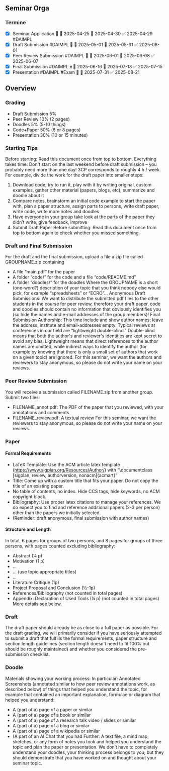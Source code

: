 ## Seminar Orga
### Termine
- [x] Seminar Application 🔼 🛫 2025-04-25 📅 2025-04-30 ✅ 2025-04-29 #DAIMPL
- [x] Draft Submission #DAIMPL 🔼 🛫 2025-05-01 📅 2025-05-31 ✅ 2025-06-01
- [x] Peer Review Submission #DAIMPL 🔼 🛫 2025-06-01 📅 2025-06-08 ✅ 2025-06-07
- [x] Final Submission #DAIMPL ⏫ 🛫 2025-06-16 📅 2025-07-13 ✅ 2025-07-15
- [x] Presentation #DAIMPL #Exam 🔺 🛫 2025-07-31 ✅ 2025-08-21

## Overview
### Grading
- Draft Submission 5%
- Peer Review 10% (2 pages)
- Doodles 5% (5-10 things)
- Code+Paper 50% (6 or 8 pages)
- Presentation 30% (10 or 15 minutes)
### Starting Tips
Before starting: Read this document once from top to bottom.
Everything takes time: Don't start on the last weekend before draft submission – you probably need more than one day! 3CP corresponds to roughly 4 h / week. For example, divide the work for the draft paper into smaller steps:
1) Download code, try to run it, play with it by writing original, custom examples, gather other material (papers, blogs, etc), summarize and doodle about it
2) Compare notes, brainstorm an initial code example to start the paper with, plan a paper structure, assign parts to persons, write draft paper, write code, write more notes and doodles
3) Have everyone in your group take look at the parts of the paper they didn’t write, give feedback, improve
4) Submit Draft Paper Before submitting: Read this document once from top to bottom again to check whether you missed something.

### Draft and Final Submission
For the draft and the final submission, upload a file a zip file called GROUPNAME.zip containing
- A file “main.pdf” for the paper
- A folder “code/” for the code and a file “code/README.md”
- A folder ”doodles/” for the doodles
Where the GROUPNAME is a short (one-word?) description of your topic that you think nobody else would pick, for example “spreadsheets” or “ECRO”...
Anonymous Draft Submissions: We want to distribute the submitted pdf files to the other students in the course for peer review, therefore your draft paper, code and doodles should contain no information that obviously identifies you (so hide the names and e-mail addresses of the group members)!
Final Submission Authorship: This time include and show author names; leave the address, institute and email-addresses empty.
Typical reviews at conferences in our field are “lightweight double-blind.” Double-blind means that both the author's and reviewer's identities are kept secret to avoid any bias. Lightweight means that direct references to the author names are omitted, while indirect ways to identify the author (for example by knowing that there is only a small set of authors that work on a given topic) are ignored.
For this seminar, we want the authors and reviewers to stay anonymous, so please do not write your name on your reviews.

### Peer Review Submission
You will receive a submission called FILENAME.zip from another group. Submit two files:
- FILENAME_annot.pdf: The PDF of the paper that you reviewed, with your annotations and comments
- FILENAME_review.pdf: A textual review
For this seminar, we want the reviewers to stay anonymous, so please do not write your name on your reviews.


### Paper
#### Formal Requirements
- LaTeX Template: Use the ACM article latex template
(https://www.sigplan.org/Resources/Author/) with “\documentclass \[sigplan, review, authorversion, nonacm]{acmart}”
- Title: Come up with a custom title that fits your paper. Do not copy the title of an existing paper.
- No table of contents, no index. Hide CCS tags, hide keywords, no ACM copyright block.
- Bibliography: Use proper latex citations to manage your references. We do expect you to find and reference additional papers (2-3 per person) other than the papers we initially selected.
- (Reminder: draft anonymous, final submission with author names)
#### Structure and Length
In total, 6 pages for groups of two persons, and 8 pages for groups of three persons, with pages counted excluding bibliography:
- Abstract (¼ p)
- Motivation (1 p)
- …
- … (use topic appropriate titles)
- …
- Literature Critique (1p)
- Project Proposal and Conclusion (½-1p)
- References/Bibliography (not counted in total pages)
- Appendix: Declaration of Used Tools (¼ p) (not counted in total pages)
More details see below.

### Draft
The draft paper should already be as close to a full paper as possible. For the draft grading, we will primarily consider if you have seriously attempted to submit a draft that fulfills the formal requirements, paper structure and section length guidelines (section length  doesn't need to fit 100% but should be roughly maintained) and whether you considered the pre-submission checklist.

### Doodle
Materials showing your working process:
In particular: Annotated Screenshots (annotated similar to how peer review annotations work, as described below) of things that helped you understand the topic, for example that contained an important explanation, formulae or diagram that helped you understand:
- A (part of a) page of a paper or similar
- A (part of a) page of a book or similar
- A (part of a) page of a research talk video / slides or similar
- A (part of a) page of a blog or similar
- A (part of a) page of a wikipedia or similar
- (A part of an AI Chat that you had
Further: A text file, a mind map, sketches, or any form of notes you took and helped you understand the topic and plan the paper or presentation.
We don’t have to completely understand your doodles, your thinking process belongs to you; but they should demonstrate that you have worked on and thought about your seminar topic.

### 